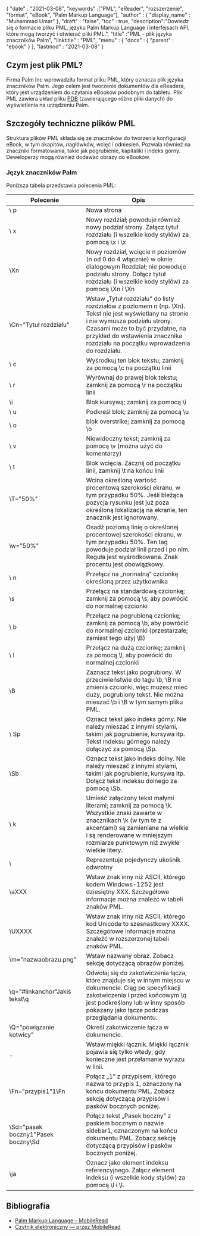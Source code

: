 {
  "date" : "2021-03-08",
  "keywords" :["PML", "eReader", "rozszerzenie", "format", "eBook", "Palm Markup Language"],
  "author" : {
    "display_name" : "Muhammad Umar"
},
  "draft" : "false",
  "toc" : true,
  "description":"Dowiedz się o formacie pliku PML, języku Palm Markup Language i interfejsach API, które mogą tworzyć i otwierać pliki PML.",
  "title" :"PML - plik języka znaczników Palm",
  "linktitle" : "PML",
  "menu" : {
    "docs" : {
      "parent" : "ebook"
}
},
  "lastmod" : "2021-03-08"
}

## Czym jest plik PML?

Firma Palm Inc wprowadziła format pliku PML, który oznacza plik języka znaczników Palm. Jego celem jest tworzenie dokumentów dla eReadera, który jest urządzeniem do czytania eBooków podobnym do tabletu. Plik PML zawiera układ pliku [PDB](/pl/programming/pdb/) (zawierającego różne pliki danych) do wyświetlenia na urządzeniu Palm.

## Szczegóły techniczne plików PML

Struktura plików PML składa się ze znaczników do tworzenia konfiguracji eBook, w tym akapitów, nagłówków, wcięć i odniesień. Pozwala również na znaczniki formatowania, takie jak pogrubienie, kapitaliki i indeks górny. Deweloperzy mogą również dodawać obrazy do eBooków.

### Język znaczników Palm
Poniższa tabela przedstawia polecenia PML:

|Polecenie|Opis|
---|---|
| \ p | Nowa strona |
| \ x | Nowy rozdział; powoduje również nowy podział strony. Załącz tytuł rozdziału (i wszelkie kody stylów) za pomocą \x i \x |
| \Xn | Nowy rozdział, wcięcie n poziomów (n od 0 do 4 włącznie) w oknie dialogowym Rozdział; nie powoduje podziału strony. Dołącz tytuł rozdziału (i wszelkie kody stylów) za pomocą \Xn i \Xn |
| \Cn="Tytuł rozdziału" | Wstaw „Tytuł rozdziału” do listy rozdziałów z poziomem n (np. \Xn). Tekst nie jest wyświetlany na stronie i nie wymusza podziału strony. Czasami może to być przydatne, na przykład do wstawienia znacznika rozdziału na początku wprowadzenia do rozdziału. |
| \ c | Wyśrodkuj ten blok tekstu; zamknij za pomocą \c na początku linii |
| \ r | Wyrównaj do prawej blok tekstu; zamknij za pomocą \r na początku linii |
| \i| Blok kursywą; zamknij za pomocą \i |
| \ u | Podkreśl blok; zamknij za pomocą \u |
| \ o | blok overstrike; zamknij za pomocą \o |
| \ v | Niewidoczny tekst; zamknij za pomocą \v (można użyć do komentarzy) |
| \ t | Blok wcięcia. Zacznij od początku linii, zamknij \t na końcu linii |
| \T="50%" | Wcina określoną wartość procentową szerokości ekranu, w tym przypadku 50%. Jeśli bieżąca pozycja rysunku jest już poza określoną lokalizacją na ekranie, ten znacznik jest ignorowany. |
| \w="50%" | Osadź poziomą linię o określonej procentowej szerokości ekranu, w tym przypadku 50%. Ten tag powoduje podział linii przed i po nim. Reguła jest wyśrodkowana. Znak procentu jest obowiązkowy. |
| \ n | Przełącz na „normalną” czcionkę określoną przez użytkownika |
| \s | Przełącz na standardową czcionkę; zamknij za pomocą \s, aby powrócić do normalnej czcionki |
| \ b | Przełącz na pogrubioną czcionkę; zamknij za pomocą \b, aby powrócić do normalnej czcionki (przestarzałe; zamiast tego użyj \B) |
| \ l | Przełącz na dużą czcionkę; zamknij za pomocą \l, aby powrócić do normalnej czcionki |
| \B | Zaznacz tekst jako pogrubiony. W przeciwieństwie do tagu \b, \B nie zmienia czcionki, więc możesz mieć duży, pogrubiony tekst. Nie można mieszać \b i \B w tym samym pliku PML. |
| \ Sp | Oznacz tekst jako indeks górny. Nie należy mieszać z innymi stylami, takimi jak pogrubienie, kursywa itp. Tekst indeksu górnego należy dołączyć za pomocą \Sp. |
| \Sb | Oznacz tekst jako indeks dolny. Nie należy mieszać z innymi stylami, takimi jak pogrubienie, kursywa itp. Dołącz tekst indeksu dolnego za pomocą \Sb. |
| \ k | Umieść załączony tekst małymi literami; zamknij za pomocą \k. Wszystkie znaki zawarte w znacznikach \k (w tym te z akcentami) są zamieniane na wielkie i są renderowane w mniejszym rozmiarze punktowym niż zwykłe wielkie litery. |
| \\ | Reprezentuje pojedynczy ukośnik odwrotny |
| \aXXX | Wstaw znak inny niż ASCII, którego kodem Windows-1252 jest dziesiętny XXX. Szczegółowe informacje można znaleźć w tabeli znaków PML. |
| \UXXXX | Wstaw znak inny niż ASCII, którego kod Unicode to szesnastkowy XXXX. Szczegółowe informacje można znaleźć w rozszerzonej tabeli znaków PML. |
| \m="nazwaobrazu.png" | Wstaw nazwany obraz. Zobacz sekcję dotyczącą obrazów poniżej. |
| \q="#linkanchor"Jakiś tekst\q | Odwołaj się do zakotwiczenia łącza, które znajduje się w innym miejscu w dokumencie. Ciąg po specyfikacji zakotwiczenia i przed końcowym \q jest podkreślony lub w inny sposób pokazany jako łącze podczas przeglądania dokumentu. |
| \Q="powiązanie kotwicy" | Określ zakotwiczenie łącza w dokumencie. |
| \- | Wstaw miękki łącznik. Miękki łącznik pojawia się tylko wtedy, gdy konieczne jest przełamanie wyrazu w linii. |
| \Fn="przypis1"1\Fn | Połącz „1” z przypisem, którego nazwa to przypis 1, oznaczony na końcu dokumentu PML. Zobacz sekcję dotyczącą przypisów i pasków bocznych poniżej. |
| \Sd="pasek boczny1"Pasek boczny\Sd | Połącz tekst „Pasek boczny” z paskiem bocznym o nazwie sidebar1, oznaczonym na końcu dokumentu PML. Zobacz sekcję dotyczącą przypisów i pasków bocznych poniżej. |
| \ja | Oznacz jako element indeksu referencyjnego. Załącz element indeksu (i wszelkie kody stylów) za pomocą \I i \I.|
 


## Bibliografia

* [Palm Markup Language – MobileRead](https://wiki.mobileread.com/wiki/EReader)
* [Czytnik elektroniczny — przez MobileRead](https://en.wikipedia.org/wiki/E-reader)


